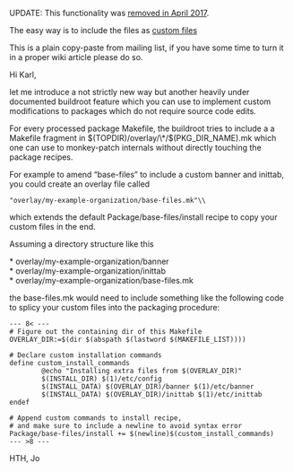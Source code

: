 UPDATE: This functionality was [removed in April 2017](https://git.lede-project.org/?p=source.git%3Ba%3Dcommit%3Bh%3Db044bd5921e9644c9df9655bef10cee0af730724 "https://git.lede-project.org/?p=source.git;a=commit;h=b044bd5921e9644c9df9655bef10cee0af730724").

The easy way is to include the files as [custom files](/docs/guide-developer/toolchain/use-buildsystem#custom_files "docs:guide-developer:toolchain:use-buildsystem")

This is a plain copy-paste from mailing list, if you have some time to turn it in a proper wiki article please do so.

Hi Karl,

let me introduce a not strictly new way but another heavily under documented buildroot feature which you can use to implement custom modifications to packages which do not require source code edits.

For every processed package Makefile, the buildroot tries to include a a Makefile fragment in $(TOPDIR)/overlay/\*/$(PKG\_DIR\_NAME).mk which one can use to monkey-patch internals without directly touching the package recipes.

For example to amend “base-files” to include a custom banner and inittab, you could create an overlay file called

```
"overlay/my-example-organization/base-files.mk"\\
```

which extends the default Package/base-files/install recipe to copy your custom files in the end.

Assuming a directory structure like this

\* overlay/my-example-organization/banner  
\* overlay/my-example-organization/inittab  
\* overlay/my-example-organization/base-files.mk

the base-files.mk would need to include something like the following code to splicy your custom files into the packaging procedure:

```
--- 8< ---
# Figure out the containing dir of this Makefile
OVERLAY_DIR:=$(dir $(abspath $(lastword $(MAKEFILE_LIST))))

# Declare custom installation commands
define custom_install_commands
        @echo "Installing extra files from $(OVERLAY_DIR)"
        $(INSTALL_DIR) $(1)/etc/config
        $(INSTALL_DATA) $(OVERLAY_DIR)/banner $(1)/etc/banner
        $(INSTALL_DATA) $(OVERLAY_DIR)/inittab $(1)/etc/inittab
endef

# Append custom commands to install recipe,
# and make sure to include a newline to avoid syntax error
Package/base-files/install += $(newline)$(custom_install_commands)
--- >8 ---
```

HTH, Jo
